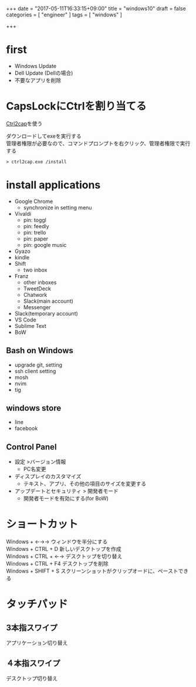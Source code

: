 +++
date = "2017-05-11T16:33:15+09:00"
title = "windows10"
draft = false
categories = [ "engineer" ]
tags = [ "windows" ]

+++

# first

- Windows Update
- Dell Update (Dellの場合)
- 不要なアプリを削除

# CapsLockにCtrlを割り当てる

[Ctrl2cap](https://technet.microsoft.com/en-us/sysinternals/bb897578.aspx)を使う  

ダウンロードしてexeを実行する  
管理者権限が必要なので、コマンドプロンプトを右クリック、管理者権限で実行する  

```
> ctrl2cap.exe /install
```

# install applications

- Google Chrome
  - synchronize in setting menu
- Vivaldi
  - pin: toggl
  - pin: feedly
  - pin: trello
  - pin: paper
  - pin: google music
- Gyazo
- kindle
- Shift
  - two inbox
- Franz
  - other inboxes
  - TweetDeck
  - Chatwork
  - Slack(main account)
  - Messenger
- Slack(temporary account)
- VS Code
- Sublime Text
- BoW

## Bash on Windows

- upgrade git, setting
- ssh client setting
- mosh
- nvim
- tig

## windows store

- line
- facebook

## Control Panel

- 設定 >バージョン情報
  - PC名変更
- ディスプレイのカスタマイズ
  - テキスト、アプリ、その他の項目のサイズを変更する
- アップデートとセキュリティ > 開発者モード
  - 開発者モードを有効にする(for BoW)

# ショートカット

Windows + ←→→ ウィンドウを半分にする  
Windows + CTRL + D 新しいデスクトップを作成  
Windows + CTRL + ←→  デスクトップを切り替え  
Windows + CTRL + F4  デスクトップを削除  
Windows + SHIFT + S スクリーンショットがクリップオードに、ペーストできる

# タッチパッド

## 3本指スワイプ

アプリケーション切り替え

## ４本指スワイプ

デスクトップ切り替え
